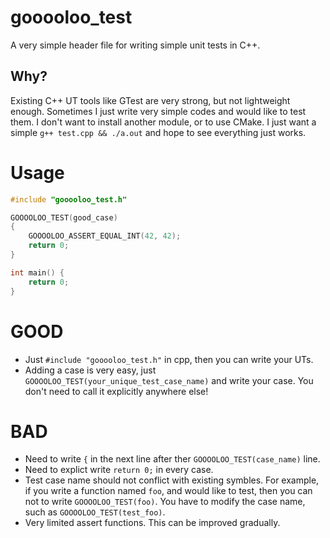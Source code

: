 # gooooloo_test
A very simple header file for writing simple unit tests in C++.

## Why?
Existing C++ UT tools like GTest are very strong, but not lightweight enough. Sometimes I just write very simple codes and would like to test them. I don't want to install another module, or to use CMake. I just want a simple `g++ test.cpp && ./a.out` and hope to see everything just works. 

# Usage
``` C++
#include "gooooloo_test.h"

GOOOOLOO_TEST(good_case)
{
    GOOOOLOO_ASSERT_EQUAL_INT(42, 42);
    return 0;
}

int main() {
    return 0;
}
```

# GOOD
- Just `#include "gooooloo_test.h"` in cpp, then you can write your UTs.
- Adding a case is very easy, just `GOOOOLOO_TEST(your_unique_test_case_name)` and write your case. You don't need to call it explicitly anywhere else!

# BAD
- Need to write `{` in the next line after ther `GOOOOLOO_TEST(case_name)` line.
- Need to explict write `return 0;` in every case.
- Test case name should not conflict with existing symbles. For example, if you write a function named `foo`, and would like to test, then you can not to write `GOOOOLOO_TEST(foo)`. You have to modify the case name, such as `GOOOOLOO_TEST(test_foo)`.
- Very limited assert functions. This can be improved gradually.
